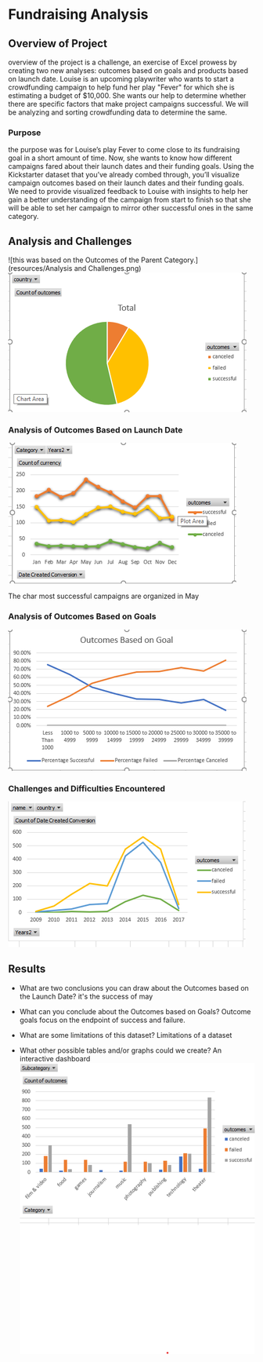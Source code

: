 # Fundraising Analysis
## Overview of Project
overview of the project is a challenge, an exercise of Excel prowess by creating two new analyses: outcomes based on goals and products based on launch date. Louise is an upcoming playwriter who wants to start a crowdfunding campaign to help fund her play "Fever" for which she is estimating a budget of $10,000. She wants our help to determine whether there are specific factors that make project campaigns successful. We will be analyzing and sorting crowdfunding data to determine the same.

### Purpose
the purpose was for Louise’s play Fever to come close to its fundraising goal in a short amount of time. Now, she wants to know how different campaigns fared about their launch dates and their funding goals. Using the Kickstarter dataset that you’ve already combed through, you’ll visualize campaign outcomes based on their launch dates and their funding goals. We need to provide visualized feedback to Louise with insights to help her gain a better understanding of the campaign from start to finish so that she will be able to set her campaign to mirror other successful ones in the same category.

## Analysis and Challenges
![this was  based on the Outcomes of the Parent Category.](resources/Analysis and Challenges.png)
![count outcomes countries](resources/outcomebuycountries.png)
### Analysis of Outcomes Based on Launch Date
![Launch Date](resources/OutcomesTheaterLaunchDate.png)

The char most successful campaigns are organized in May
### Analysis of Outcomes Based on Goals
![Outcomes Based on Goals](resources/OutcomesBasedGoals.png)
### Challenges and Difficulties Encountered
![date conversion](resources/trend.png)
## Results
- What are two conclusions you can draw about the Outcomes based on the Launch Date?
it's the success of may

- What can you conclude about the Outcomes based on Goals?
Outcome goals focus on the endpoint of success and failure.

- What are some limitations of this dataset?
 Limitations of a dataset

- What other possible tables and/or graphs could we create?
An interactive dashboard 
![the successful and failed of category](resources/outcomecategory.png)
